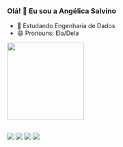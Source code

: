 ### Olá! 👋 Eu sou a Angélica Salvino

- 🌱 Estudando Engenharia de Dados
- 😄 Pronouns: Ela/Dela


<a href="https://github.com/AngelicaSalvino">
  <img height=180 align="center" src="https://github-readme-stats.vercel.app/api?username=AngelicaSalvino&show_icons=true&theme=dracula&include_all_commits=true&count_private=true" />
</a>

##

<div> 
  <a href="https://instagram.com/angelicasalvino" target="_blank"><img src="https://img.shields.io/badge/-Instagram-%23E4405F?style=for-the-badge&logo=instagram&logoColor=white" target="_blank"></a>
 	<a href="https://discord.gg/angiesalvino#0000" target="_blank"><img src="https://img.shields.io/badge/Discord-7289DA?style=for-the-badge&logo=discord&logoColor=white" target="_blank"></a> 
  <a href = "mailto:angelica.salvino@gmail.com"><img src="https://img.shields.io/badge/-Gmail-%23333?style=for-the-badge&logo=gmail&logoColor=white" target="_blank"></a>
  <a href="https://www.linkedin.com/in/angelica-salvino" target="_blank"><img src="https://img.shields.io/badge/-LinkedIn-%230077B5?style=for-the-badge&logo=linkedin&logoColor=white" target="_blank"></a> 
  
</div>
